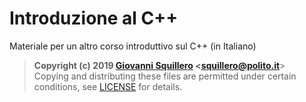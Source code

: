 Introduzione al C++
===================

Materiale per un altro corso introduttivo sul C++ (in Italiano)

> **Copyright (c) 2019 [Giovanni Squillero](https://squillero.github.io/) <[squillero@polito.it](mailto:squillero@polito.it)**>  
Copying and distributing these files are permitted under certain conditions, see [LICENSE](./LICENSE.md) for details.  
